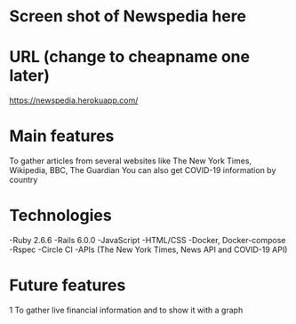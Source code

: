 # Screen shot of Newspedia here

# URL (change to cheapname one later)
https://newspedia.herokuapp.com/

# Main features
To gather articles from several websites like The New York Times, Wikipedia, BBC, The Guardian
You can also get COVID-19 information by country

# Technologies
-Ruby 2.6.6
-Rails 6.0.0
-JavaScript
-HTML/CSS
-Docker, Docker-compose
-Rspec
-Circle CI
-APIs (The New York Times, News API and COVID-19 API) 

# Future features
1 To gather live financial information and to show it with a graph
